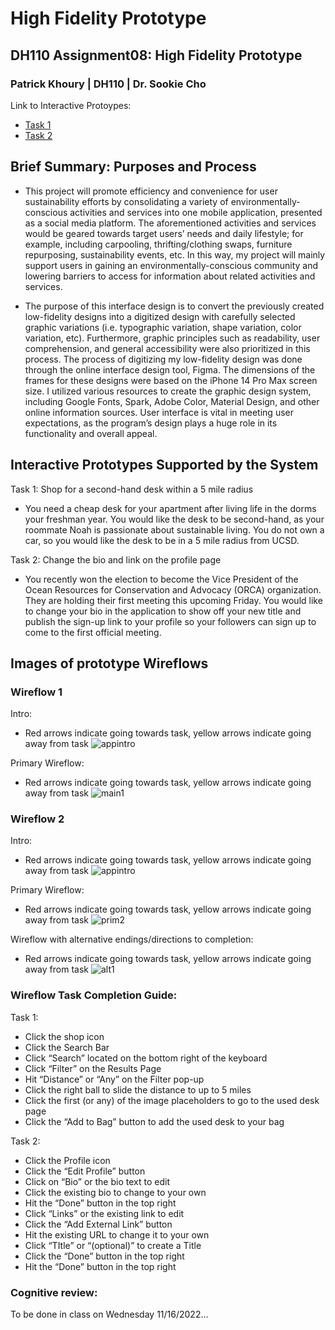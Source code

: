 # High Fidelity Prototype 

## DH110 Assignment08: High Fidelity Prototype 

### Patrick Khoury | DH110 | Dr. Sookie Cho

Link to Interactive Protoypes: 
- [Task 1](https://www.figma.com/proto/pb6gNH5nuFXY8FcN3H9BLG/Task-1-Prototype?node-id=40%3A1668&scaling=scale-down&page-id=0%3A1&starting-point-node-id=40%3A1668)
- [Task 2](https://www.figma.com/proto/P9DOlXkgTjfugOj0neG4Xx/Task-2-Prototype?node-id=41%3A849&scaling=scale-down&page-id=0%3A1&starting-point-node-id=41%3A849)

## Brief Summary: Purposes and Process

- This project will promote efficiency and convenience for user sustainability efforts by consolidating a variety of environmentally-conscious activities and services into one mobile application, presented as a social media platform. The aforementioned activities and services would be geared towards target users’ needs and daily lifestyle; for example, including carpooling, thrifting/clothing swaps, furniture repurposing, sustainability events, etc. In this way, my project will mainly support users in gaining an environmentally-conscious community and lowering barriers to access for information about related activities and services.

- The purpose of this interface design is to convert the previously created low-fidelity designs into a digitized design with carefully selected graphic variations (i.e. typographic variation, shape variation, color variation, etc). Furthermore, graphic principles such as readability, user comprehension, and general accessibility were also prioritized in this process. The process of digitizing my low-fidelity design was done through the online interface design tool, Figma. The dimensions of the frames for these designs were based on the iPhone 14 Pro Max screen size. I utilized various resources to create the graphic design system, including Google Fonts, Spark, Adobe Color, Material Design, and other online information sources. User interface is vital in meeting user expectations, as the program’s design plays a huge role in its functionality and overall appeal.

## Interactive Prototypes Supported by the System

Task 1: Shop for a second-hand desk within a 5 mile radius
- You need a cheap desk for your apartment after living life in the dorms your freshman year. You would like the desk to be second-hand, as your roommate Noah is passionate about sustainable living. You do not own a car, so you would like the desk to be in a 5 mile radius from UCSD.

Task 2: Change the bio and link on the profile page
- You recently won the election to become the Vice President of the Ocean Resources for Conservation and Advocacy (ORCA) organization. They are holding their first meeting this upcoming Friday. You would like to change your bio in the application to show off your new title and publish the sign-up link to your profile so your followers can sign up to come to the first official meeting.

## Images of prototype Wireflows

### Wireflow 1

Intro:
* Red arrows indicate going towards task, yellow arrows indicate going away from task
![appintro](https://user-images.githubusercontent.com/114698093/202149585-1d20a30e-ff43-4720-8e1d-bc28003e61be.png)

Primary Wireflow:
* Red arrows indicate going towards task, yellow arrows indicate going away from task
![main1](https://user-images.githubusercontent.com/114698093/202146897-4b23eaae-ccaa-4918-a70b-61e0e7a82fbd.png)

### Wireflow 2

Intro:
* Red arrows indicate going towards task, yellow arrows indicate going away from task
![appintro](https://user-images.githubusercontent.com/114698093/202149607-c7825c1f-4fd9-4285-953e-b03182070689.png)

Primary Wireflow:
* Red arrows indicate going towards task, yellow arrows indicate going away from task
![prim2](https://user-images.githubusercontent.com/114698093/202147228-a9f9747b-cd5a-4274-9a26-a8511bc38436.png)

Wireflow with alternative endings/directions to completion:
* Red arrows indicate going towards task, yellow arrows indicate going away from task
![alt1](https://user-images.githubusercontent.com/114698093/202147665-6c26ced7-6030-43fe-bb7b-92b732a1f32a.png)


### Wireflow Task Completion Guide:

Task 1:
- Click the shop icon
- Click the Search Bar
- Click “Search” located on the bottom right of the keyboard
- Click “Filter” on the Results Page
- Hit “Distance” or “Any” on the Filter pop-up
- Click the right ball to slide the distance to up to 5 miles
- Click the first (or any) of the image placeholders to go to the used desk page
- Click the “Add to Bag” button to add the used desk to your bag

Task 2:
- Click the Profile icon
- Click the “Edit Profile” button
- Click on “Bio” or the bio text to edit
- Click the existing bio to change to your own
- Hit the “Done” button in the top right
- Click “Links” or the existing link to edit
- Click the “Add External Link” button
- Hit the existing URL to change it to your own
- Click “TItle” or “(optional)” to create a Title
- Click the “Done” button in the top right
- Hit the “Done” button in the top right 

### Cognitive review:

To be done in class on Wednesday 11/16/2022…
